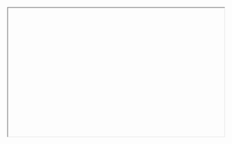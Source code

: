 <iframe data-src="https://liaojunjun.github.io/nice/root/svg/svg_pie_chart_demo.html" width="100%" height="300"></iframe>
